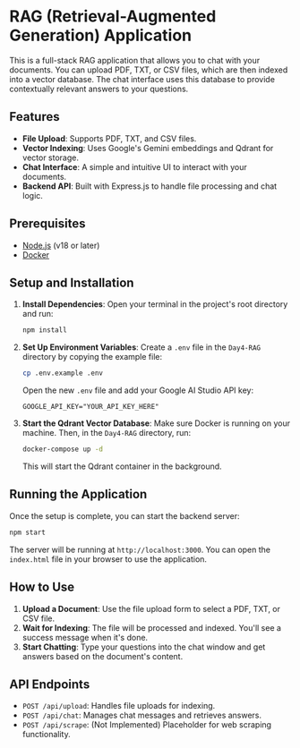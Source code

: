 # RAG (Retrieval-Augmented Generation) Application

This is a full-stack RAG application that allows you to chat with your documents. You can upload PDF, TXT, or CSV files, which are then indexed into a vector database. The chat interface uses this database to provide contextually relevant answers to your questions.

## Features

- **File Upload**: Supports PDF, TXT, and CSV files.
- **Vector Indexing**: Uses Google's Gemini embeddings and Qdrant for vector storage.
- **Chat Interface**: A simple and intuitive UI to interact with your documents.
- **Backend API**: Built with Express.js to handle file processing and chat logic.

## Prerequisites

- [Node.js](https://nodejs.org/) (v18 or later)
- [Docker](https://www.docker.com/products/docker-desktop/)

## Setup and Installation

1.  **Install Dependencies**:
    Open your terminal in the project's root directory and run:
    ```bash
    npm install
    ```

2.  **Set Up Environment Variables**:
    Create a `.env` file in the `Day4-RAG` directory by copying the example file:
    ```bash
    cp .env.example .env
    ```
    Open the new `.env` file and add your Google AI Studio API key:
    ```
    GOOGLE_API_KEY="YOUR_API_KEY_HERE"
    ```

3.  **Start the Qdrant Vector Database**:
    Make sure Docker is running on your machine. Then, in the `Day4-RAG` directory, run:
    ```bash
    docker-compose up -d
    ```
    This will start the Qdrant container in the background.

## Running the Application

Once the setup is complete, you can start the backend server:

```bash
npm start
```

The server will be running at `http://localhost:3000`. You can open the `index.html` file in your browser to use the application.

## How to Use

1.  **Upload a Document**: Use the file upload form to select a PDF, TXT, or CSV file.
2.  **Wait for Indexing**: The file will be processed and indexed. You'll see a success message when it's done.
3.  **Start Chatting**: Type your questions into the chat window and get answers based on the document's content.

## API Endpoints

- `POST /api/upload`: Handles file uploads for indexing.
- `POST /api/chat`: Manages chat messages and retrieves answers.
- `POST /api/scrape`: (Not Implemented) Placeholder for web scraping functionality.
